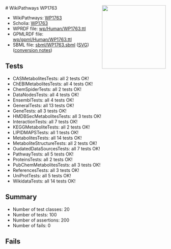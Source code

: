<img style="float: right; width: 200px" src="../logo.png" />
# WikiPathways WP1763

* WikiPathways: [WP1763](https://identifiers.org/wikipathways:WP1763)
* Scholia: [WP1763](https://scholia.toolforge.org/wikipathways/WP1763)
* WPRDF file: [wp/Human/WP1763.ttl](../wp/Human/WP1763.ttl)
* GPMLRDF file: [wp/gpml/Human/WP1763.ttl](../wp/gpml/Human/WP1763.ttl)
* SBML file: [sbml/WP1763.sbml](../sbml/WP1763.sbml) ([SVG](../sbml/WP1763.svg)) ([conversion notes](../sbml/WP1763.txt))

## Tests
* CASMetabolitesTests: all 2 tests OK!
* ChEBIMetabolitesTests: all 4 tests OK!
* ChemSpiderTests: all 2 tests OK!
* DataNodesTests: all 4 tests OK!
* EnsemblTests: all 4 tests OK!
* GeneralTests: all 13 tests OK!
* GeneTests: all 3 tests OK!
* HMDBSecMetabolitesTests: all 3 tests OK!
* InteractionTests: all 7 tests OK!
* KEGGMetaboliteTests: all 2 tests OK!
* LIPIDMAPSTests: all 1 tests OK!
* MetabolitesTests: all 14 tests OK!
* MetaboliteStructureTests: all 2 tests OK!
* OudatedDataSourcesTests: all 7 tests OK!
* PathwayTests: all 5 tests OK!
* ProteinsTests: all 2 tests OK!
* PubChemMetabolitesTests: all 3 tests OK!
* ReferencesTests: all 3 tests OK!
* UniProtTests: all 5 tests OK!
* WikidataTests: all 14 tests OK!


## Summary

* Number of test classes: 20
* Number of tests: 100
* Number of assertions: 200
* Number of fails: 0

## Fails

